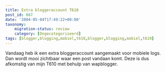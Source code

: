 ```yaml
---
title: Extra bloggeraccount T610
post_id: 667
date: '2004-05-04T17:49:22+00:00'
taxonomy:
    migration-status: review
    category: [Ongecategoriseerd]
tags: [blogger,blogging,mobiel,t610,blogger,blogging,mobiel,t610]
---
```

Vandaag heb ik een extra bloggeraccount aangemaakt voor mobiele logs. Dan wordt mooi zichtbaar waar een post vandaan komt. Deze is dus afkomstig van mijn T610 met behulp van wapblogger.